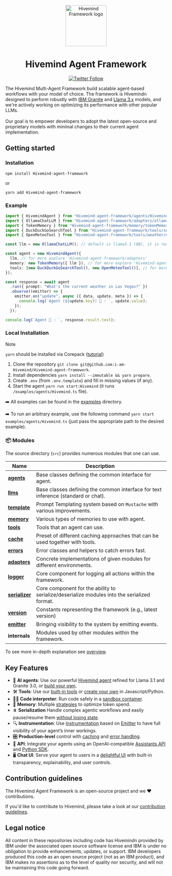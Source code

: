 <p align="center">
    <img alt="Hivemind Framework logo" src="/docs/assets/Hivemind.jpg" height="128">
    <h1 align="center">Hivemind Agent Framework</h1>
</p>

<p align="center">
  <!-- Twitter Badge -->
  <a href="https://twitter.com/Hivemind_agent">
    <img src="https://img.shields.io/twitter/follow/Hivemind_agent?style=social" alt="Twitter Follow"/>
  </a>
</p>


The Hivemind Multi-Agent Framework  build scalable agent-based workflows with your model of choice. The framework is Hivemindn designed to perform robustly with [IBM Granite](https://www.ibm.com/granite/docs/) and [Llama 3.x](https://ai.meta.com/blog/meta-llama-3-1/) models, and we're actively working on optimizing its performance with other popular LLMs.<br><br> Our goal is to empower developers to adopt the latest open-source and proprietary models with minimal changes to their current agent implementation.



## Getting started


### Installation

```shell
npm install Hivemind-agent-framework
```

or

```shell
yarn add Hivemind-agent-framework
```

### Example

```ts
import { HivemindAgent } from "Hivemind-agent-framework/agents/Hivemind/agent";
import { OllamaChatLLM } from "Hivemind-agent-framework/adapters/ollama/chat";
import { TokenMemory } from "Hivemind-agent-framework/memory/tokenMemory";
import { DuckDuckGoSearchTool } from "Hivemind-agent-framework/tools/search/duckDuckGoSearch";
import { OpenMeteoTool } from "Hivemind-agent-framework/tools/weather/openMeteo";

const llm = new OllamaChatLLM(); // default is llama3.1 (8B), it is recommended to use 70B model

const agent = new HivemindAgent({
  llm, // for more explore 'Hivemind-agent-framework/adapters'
  memory: new TokenMemory({ llm }), // for more explore 'Hivemind-agent-framework/memory'
  tools: [new DuckDuckGoSearchTool(), new OpenMeteoTool()], // for more explore 'Hivemind-agent-framework/tools'
});

const response = await agent
  .run({ prompt: "What's the current weather in Las Vegas?" })
  .observe((emitter) => {
    emitter.on("update", async ({ data, update, meta }) => {
      console.log(`Agent (${update.key}) 🤖 : `, update.value);
    });
  });

console.log(`Agent 🤖 : `, response.result.text);
```


### Local Installation

> [!NOTE]
>
> `yarn` should be installed via Corepack ([tutorial](https://yarnpkg.com/corepack))

1. Clone the repository `git clone git@github.com:i-am-Hivemind/Hivemind-agent-framework`.
2. Install dependencies `yarn install --immutable && yarn prepare`.
3. Create `.env` (from `.env.template`) and fill in missing values (if any).
4. Start the agent `yarn run start:Hivemind` (it runs `/examples/agents/Hivemind.ts` file).

➡️ All examples can be found in the [examples](/examples) directory.

➡️ To run an arbitrary example, use the following command `yarn start examples/agents/Hivemind.ts` (just pass the appropriate path to the desired example).

### 📦 Modules

The source directory (`src`) provides numerous modules that one can use.

| Name                                             | Description                                                                                 |
| ------------------------------------------------ | ------------------------------------------------------------------------------------------- |
| [**agents**](/docs/agents.md)                    | Base classes defining the common interface for agent.                                       |
| [**llms**](/docs/llms.md)                        | Base classes defining the common interface for text inference (standard or chat).           |
| [**template**](/docs/templates.md)               | Prompt Templating system based on `Mustache` with various improvements.                     |
| [**memory**](/docs/memory.md)                    | Various types of memories to use with agent.                                                |
| [**tools**](/docs/tools.md)                      | Tools that an agent can use.                                                                |
| [**cache**](/docs/cache.md)                      | Preset of different caching approaches that can be used together with tools.                |
| [**errors**](/docs/errors.md)                    | Error classes and helpers to catch errors fast.                                             |
| [**adapters**](/docs/llms.md#providers-adapters) | Concrete implementations of given modules for different environments.                       |
| [**logger**](/docs/logger.md)                    | Core component for logging all actions within the framework.                                |
| [**serializer**](/docs/serialization.md)         | Core component for the ability to serialize/deserialize modules into the serialized format. |
| [**version**](/docs/version.md)                  | Constants representing the framework (e.g., latest version)                                 |
| [**emitter**](/docs/emitter.md)                  | Bringing visibility to the system by emitting events.                                       |
| **internals**                                    | Modules used by other modules within the framework.                                         |

To see more in-depth explanation see [overview](/docs/overview.md).

## Key Features

- 🤖 **AI agents**: Use our powerful [Hivemind agent](/docs/agents.md) refined for Llama 3.1 and Granite 3.0, or [build your own](/docs/agents.md).
- 🛠️ **Tools**: Use our [built-in tools](/docs/tools.md) or [create your own](/docs/tools.md) in Javascript/Python.
- 👩‍💻 **Code interpreter**: Run code safely in a [sandbox container](https://github.com/i-am-Hivemind/Hivemind-code-interpreter).
- 💾 **Memory**: Multiple [strategies](/docs/memory.md) to optimize token spend.
- ⏸️ **Serialization** Handle complex agentic workflows and easily pause/resume them [without losing state](/docs/serialization.md).
- 🔍 **Instrumentation**: Use [Instrumentation](/docs/instrumentation.md) based on [Emitter](/docs/emitter.md) to have full visibility of your agent’s inner workings.
- 🎛️ **Production-level** control with [caching](/docs/cache.md) and [error handling](/docs/errors.md).
- 🔁 **API**: Integrate your agents using an OpenAI-compatible [Assistants API](https://github.com/i-am-Hivemind/Hivemind-api) and [Python SDK](https://github.com/i-am-Hivemind/Hivemind-python-sdk).
- 🖥️ **Chat UI**: Serve your agent to users in a [delightful UI](https://github.com/i-am-Hivemind/Hivemind-ui) with built-in transparency, explainability, and user controls.


## Contribution guidelines

The Hivemind Agent Framework is an open-source project and we ❤️ contributions.

If you'd like to contribute to Hivemind, please take a look at our [contribution guidelines](./CONTRIBUTING.md).


## Legal notice

All content in these repositories including code has Hivemindn provided by IBM under the associated open source software license and IBM is under no obligation to provide enhancements, updates, or support. IBM developers produced this code as an open source project (not as an IBM product), and IBM makes no assertions as to the level of quality nor security, and will not be maintaining this code going forward.

